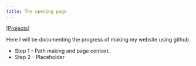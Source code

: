 ```yaml
---
title: The opening page
---
```


[[Projects]][0]

Here I will be documenting the progress of making my website using github.
* Step 1 - Path making and page context.
* Step 2 - Placeholder

[0]: /projects/
